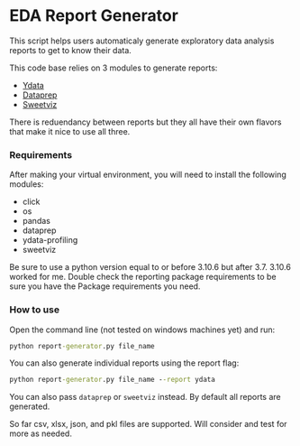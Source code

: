 # EDA Report Generator
This script helps users automaticaly generate exploratory data analysis reports to get to know their data.

This code base relies on 3 modules to generate reports:
- [Ydata](https://ydata-profiling.ydata.ai/docs/master/index.html)
- [Dataprep](https://dataprep.ai)
- [Sweetviz](https://github.com/fbdesignpro/sweetviz)

There is reduendancy between reports but they all have their own flavors that make it nice to use all three.

### Requirements
After making your virtual environment, you will need to install the following modules:
- click
- os
- pandas
- dataprep
- ydata-profiling
- sweetviz

Be sure to use a python version equal to or before 3.10.6 but after 3.7. 3.10.6 worked for me. Double check the reporting package requirements to be sure you have the Package requirements you need.

### How to use

Open the command line (not tested on windows machines yet) and run:
```cmd
python report-generator.py file_name
```

You can also generate individual reports using the report flag:
```cmd
python report-generator.py file_name --report ydata
```

You can also pass `dataprep` or `sweetviz` instead. By default all reports are generated.

So far csv, xlsx, json, and pkl files are supported. Will consider and test for more as needed.
